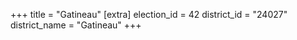 +++
title = "Gatineau"
[extra]
election_id = 42
district_id = "24027"
district_name = "Gatineau"
+++
